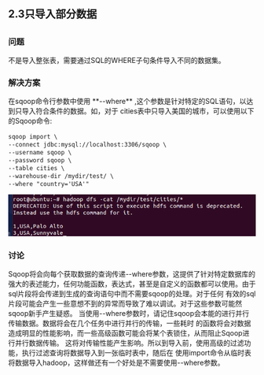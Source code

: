 <h2>2.3只导入部分数据<h2>
<h3>问题</h3>
不是导入整张表，需要通过SQL的WHERE子句条件导入不同的数据集。

<h3>解决方案</h3>
在sqoop命令行参数中使用 **--where** ,这个参数是针对特定的SQL语句，以达到只导入符合条件的数据。如，对于
cities表中只导入美国的城市，可以使用以下的Sqoop命令:

```
sqoop import \
--connect jdbc:mysql://localhost:3306/sqoop \
--username sqoop \
--password sqoop \
--table cities \
--warehouse-dir /mydir/test/ \
--where "country='USA'"
```

![](/assets/c2_2_where_clause.png)

<h3>讨论</h3>
Sqoop将会向每个获取数据的查询传递--where参数，这提供了针对特定数据库的强大的表述能力，任何功能函数，表达式，甚至是自定义的函数都可以使用。由于sql片段将会传递到生成的查询语句中而不需要sqoop的处理。对于任何
有效的sql片段可能会产生一些意想不到的异常而导致了难以调试。对于这些参数可能然sqoop新手产生疑惑。
当使用--where参数时，请记住sqoop会本能的进行并行传输数据。数据将会在几个任务中进行并行的传输，一些耗时
的函数将会对数据造成明显的性能影响，而一些高级函数可能会将某个表锁住，从而阻止Sqoop进行并行数据传输。
这将对传输性能产生影响。所以到导入前，使用高级的过滤功能，执行过滤查询将数据导入到一张临时表中，随后在
使用import命令从临时表将数据导入hadoop，这样做还有一个好处是不需要使用--where参数。
